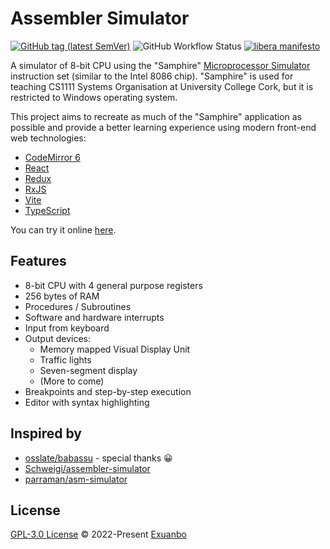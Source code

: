 # Assembler Simulator

[![GitHub tag (latest SemVer)](https://img.shields.io/github/v/tag/exuanbo/assembler-simulator.svg?label=release&sort=semver)](https://github.com/exuanbo/assembler-simulator/tags)
![GitHub Workflow Status](https://img.shields.io/github/actions/workflow/status/exuanbo/assembler-simulator/nodejs.yml.svg?branch=main)
[![libera manifesto](https://img.shields.io/badge/libera-manifesto-lightgrey.svg)](https://liberamanifesto.com)

A simulator of 8-bit CPU using the "Samphire" [Microprocessor Simulator](https://nbest.co.uk/Softwareforeducation/sms32v50/sms32v50_manual/index.htm) instruction set (similar to the Intel 8086 chip). "Samphire" is used for teaching CS1111 Systems Organisation at University College Cork, but it is restricted to Windows operating system.

This project aims to recreate as much of the "Samphire" application as possible and provide a better learning experience using modern front-end web technologies:

- [CodeMirror 6](https://codemirror.net/6/)
- [React](https://reactjs.org/)
- [Redux](https://redux.js.org/)
- [RxJS](https://rxjs.dev/)
- [Vite](https://vitejs.dev/)
- [TypeScript](https://www.typescriptlang.org/)

You can try it online [here](https://exuanbo.xyz/assembler-simulator/).

## Features

- 8-bit CPU with 4 general purpose registers
- 256 bytes of RAM
- Procedures / Subroutines
- Software and hardware interrupts
- Input from keyboard
- Output devices:
  - Memory mapped Visual Display Unit
  - Traffic lights
  - Seven-segment display
  - (More to come)
- Breakpoints and step-by-step execution
- Editor with syntax highlighting

## Inspired by

- [osslate/babassu](https://github.com/osslate/babassu) - special thanks 😀
- [Schweigi/assembler-simulator](https://github.com/Schweigi/assembler-simulator)
- [parraman/asm-simulator](https://github.com/parraman/asm-simulator)

## License

[GPL-3.0 License](https://github.com/exuanbo/assembler-simulator/blob/main/LICENSE) © 2022-Present [Exuanbo](https://github.com/exuanbo)
